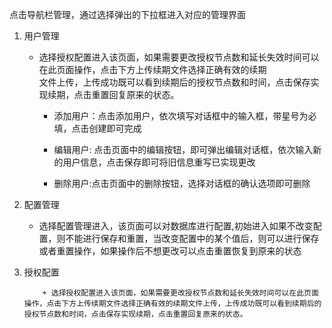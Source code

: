 点击导航栏管理，通过选择弹出的下拉框进入对应的管理界面

1. 用户管理

   * 选择授权配置进入该页面，如果需要更改授权节点数和延长失效时间可以在此页面操作，点击下方上传续期文件选择正确有效的续期  
     文件上传，上传成功既可以看到续期后的授权节点数和时间，点击保存实现续期，点击重置回复原来的状态。

     * 添加用户：点击添加用户，依次填写对话框中的输入框，带星号为必填，点击创建即可完成

     * 编辑用户: 点击页面中的编辑按钮，即可弹出编辑对话框，依次输入新的用户信息，点击保存即可将旧信息重写已实现更改

     * 删除用户:点击页面中的删除按钮，选择对话框的确认选项即可删除

2. 配置管理

   * 选择配置管理进入，该页面可以对数据库进行配置,初始进入如果不改变配置，则不能进行保存和重置，当改变配置中的某个值后，则可以进行保存或者重置操作，如果操作后不想更改可以点击重置恢复到原来的状态

3. 授权配置

           + 选择授权配置进入该页面，如果需要更改授权节点数和延长失效时间可以在此页面操作，点击下方上传续期文件选择正确有效的续期文件上传，上传成功既可以看到续期后的授权节点数和时间，点击保存实现续期，点击重置回复原来的状态。



